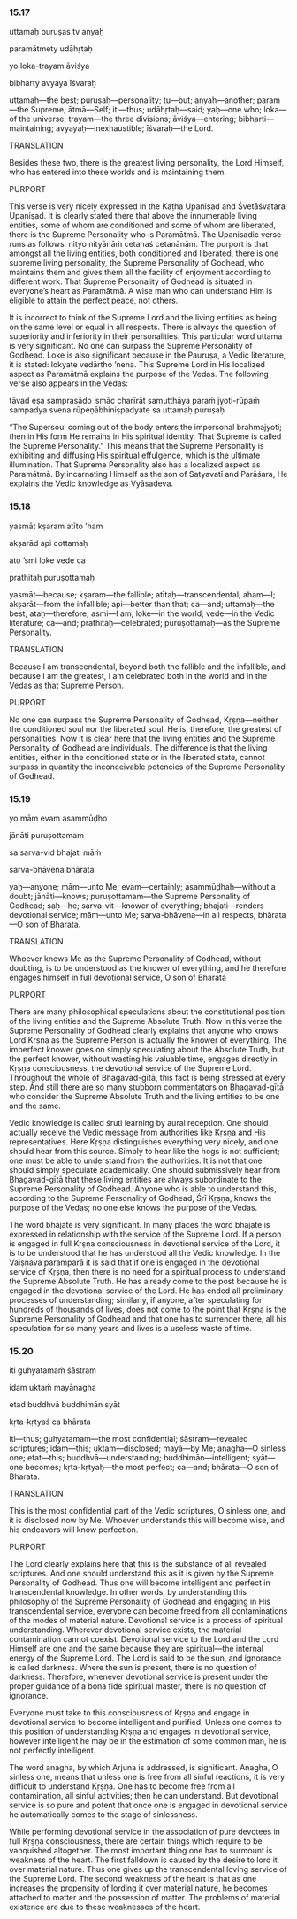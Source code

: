 ### 15.17


uttamaḥ puruṣas tv anyaḥ

paramātmety udāhṛtaḥ

yo loka-trayam āviśya

bibharty avyaya īśvaraḥ

uttamaḥ—the best; puruṣaḥ—personality; tu—but; anyaḥ—another; param—the Supreme;
ātmā—Self; iti—thus; udāhṛtaḥ—said; yaḥ—one who; loka—of the universe;
trayam—the three divisions; āviśya—entering; bibharti—maintaining;
avyayaḥ—inexhaustible; īśvaraḥ—the Lord.

TRANSLATION

Besides these two, there is the greatest living personality, the Lord Himself,
who has entered into these worlds and is maintaining them.

PURPORT

This verse is very nicely expressed in the Kaṭha Upaniṣad and Śvetāśvatara
Upaniṣad. It is clearly stated there that above the innumerable living entities,
some of whom are conditioned and some of whom are liberated, there is the
Supreme Personality who is Paramātmā. The Upanisadic verse runs as follows:
nityo nityānāṁ cetanaś cetanānām. The purport is that amongst all the living
entities, both conditioned and liberated, there is one supreme living
personality, the Supreme Personality of Godhead, who maintains them and gives
them all the facility of enjoyment according to different work. That Supreme
Personality of Godhead is situated in everyone’s heart as Paramātmā. A wise man
who can understand Him is eligible to attain the perfect peace, not others.

It is incorrect to think of the Supreme Lord and the living entities as being on
the same level or equal in all respects. There is always the question of
superiority and inferiority in their personalities. This particular word uttama
is very significant. No one can surpass the Supreme Personality of Godhead. Loke
is also significant because in the Pauruṣa, a Vedic literature, it is stated:
lokyate vedārtho ’nena. This Supreme Lord in His localized aspect as Paramātmā
explains the purpose of the Vedas. The following verse also appears in the
Vedas:

tāvad eṣa samprasādo ’smāc charīrāt samutthāya paraṁ jyoti-rūpaṁ sampadya svena
rūpeṇābhiniṣpadyate sa uttamaḥ puruṣaḥ

“The Supersoul coming out of the body enters the impersonal brahmajyoti; then in
His form He remains in His spiritual identity. That Supreme is called the
Supreme Personality.” This means that the Supreme Personality is exhibiting and
diffusing His spiritual effulgence, which is the ultimate illumination. That
Supreme Personality also has a localized aspect as Paramātmā. By incarnating
Himself as the son of Satyavatī and Parāśara, He explains the Vedic knowledge as
Vyāsadeva.

### 15.18


yasmāt kṣaram atīto ’ham

akṣarād api cottamaḥ

ato ’smi loke vede ca

prathitaḥ puruṣottamaḥ

yasmāt—because; kṣaram—the fallible; atītaḥ—transcendental; aham—I; akṣarāt—from
the infallible; api—better than that; ca—and; uttamaḥ—the best; ataḥ—therefore;
asmi—I am; loke—in the world; vede—in the Vedic literature; ca—and;
prathitaḥ—celebrated; puruṣottamaḥ—as the Supreme Personality.

TRANSLATION

Because I am transcendental, beyond both the fallible and the infallible, and
because I am the greatest, I am celebrated both in the world and in the Vedas as
that Supreme Person.

PURPORT

No one can surpass the Supreme Personality of Godhead, Kṛṣṇa—neither the
conditioned soul nor the liberated soul. He is, therefore, the greatest of
personalities. Now it is clear here that the living entities and the Supreme
Personality of Godhead are individuals. The difference is that the living
entities, either in the conditioned state or in the liberated state, cannot
surpass in quantity the inconceivable potencies of the Supreme Personality of
Godhead.

### 15.19


yo mām evam asammūḍho

jānāti puruṣottamam

sa sarva-vid bhajati māṁ

sarva-bhāvena bhārata

yaḥ—anyone; mām—unto Me; evam—certainly; asammūḍhaḥ—without a doubt;
jānāti—knows; puruṣottamam—the Supreme Personality of Godhead; saḥ—he;
sarva-vit—knower of everything; bhajati—renders devotional service; mām—unto Me;
sarva-bhāvena—in all respects; bhārata—O son of Bharata.

TRANSLATION

Whoever knows Me as the Supreme Personality of Godhead, without doubting, is to
be understood as the knower of everything, and he therefore engages himself in
full devotional service, O son of Bharata

PURPORT

There are many philosophical speculations about the constitutional position of
the living entities and the Supreme Absolute Truth. Now in this verse the
Supreme Personality of Godhead clearly explains that anyone who knows Lord Kṛṣṇa
as the Supreme Person is actually the knower of everything. The imperfect knower
goes on simply speculating about the Absolute Truth, but the perfect knower,
without wasting his valuable time, engages directly in Kṛṣṇa consciousness, the
devotional service of the Supreme Lord. Throughout the whole of Bhagavad-gītā,
this fact is being stressed at every step. And still there are so many stubborn
commentators on Bhagavad-gītā who consider the Supreme Absolute Truth and the
living entities to be one and the same.

Vedic knowledge is called śruti learning by aural reception. One should actually
receive the Vedic message from authorities like Kṛṣṇa and His representatives.
Here Kṛṣṇa distinguishes everything very nicely, and one should hear from this
source. Simply to hear like the hogs is not sufficient; one must be able to
understand from the authorities. It is not that one should simply speculate
academically. One should submissively hear from Bhagavad-gītā that these living
entities are always subordinate to the Supreme Personality of Godhead. Anyone
who is able to understand this, according to the Supreme Personality of Godhead,
Śrī Kṛṣṇa, knows the purpose of the Vedas; no one else knows the purpose of the
Vedas.

The word bhajate is very significant. In many places the word bhajate is
expressed in relationship with the service of the Supreme Lord. If a person is
engaged in full Kṛṣṇa consciousness in devotional service of the Lord, it is to
be understood that he has understood all the Vedic knowledge. In the Vaiṣṇava
paramparā it is said that if one is engaged in the devotional service of Kṛṣṇa,
then there is no need for a spiritual process to understand the Supreme Absolute
Truth. He has already come to the post because he is engaged in the devotional
service of the Lord. He has ended all preliminary processes of understanding;
similarly, if anyone, after speculating for hundreds of thousands of lives, does
not come to the point that Kṛṣṇa is the Supreme Personality of Godhead and that
one has to surrender there, all his speculation for so many years and lives is a
useless waste of time.

### 15.20


iti guhyatamaṁ śāstram

idam uktaṁ mayānagha

etad buddhvā buddhimān syāt

kṛta-kṛtyaś ca bhārata

iti—thus; guhyatamam—the most confidential; śāstram—revealed scriptures;
idam—this; uktam—disclosed; mayā—by Me; anagha—O sinless one; etat—this;
buddhvā—understanding; buddhimān—intelligent; syāt—one becomes; kṛta-kṛtyaḥ—the
most perfect; ca—and; bhārata—O son of Bharata.

TRANSLATION

This is the most confidential part of the Vedic scriptures, O sinless one, and
it is disclosed now by Me. Whoever understands this will become wise, and his
endeavors will know perfection.

PURPORT

The Lord clearly explains here that this is the substance of all revealed
scriptures. And one should understand this as it is given by the Supreme
Personality of Godhead. Thus one will become intelligent and perfect in
transcendental knowledge. In other words, by understanding this philosophy of
the Supreme Personality of Godhead and engaging in His transcendental service,
everyone can become freed from all contaminations of the modes of material
nature. Devotional service is a process of spiritual understanding. Wherever
devotional service exists, the material contamination cannot coexist. Devotional
service to the Lord and the Lord Himself are one and the same because they are
spiritual—the internal energy of the Supreme Lord. The Lord is said to be the
sun, and ignorance is called darkness. Where the sun is present, there is no
question of darkness. Therefore, whenever devotional service is present under
the proper guidance of a bona fide spiritual master, there is no question of
ignorance.

Everyone must take to this consciousness of Kṛṣṇa and engage in devotional
service to become intelligent and purified. Unless one comes to this position of
understanding Kṛṣṇa and engages in devotional service, however intelligent he
may be in the estimation of some common man, he is not perfectly intelligent.

The word anagha, by which Arjuna is addressed, is significant. Anagha, O sinless
one, means that unless one is free from all sinful reactions, it is very
difficult to understand Kṛṣṇa. One has to become free from all contamination,
all sinful activities; then he can understand. But devotional service is so pure
and potent that once one is engaged in devotional service he automatically comes
to the stage of sinlessness.

While performing devotional service in the association of pure devotees in full
Kṛṣṇa consciousness, there are certain things which require to be vanquished
altogether. The most important thing one has to surmount is weakness of the
heart. The first falldown is caused by the desire to lord it over material
nature. Thus one gives up the transcendental loving service of the Supreme Lord.
The second weakness of the heart is that as one increases the propensity of
lording it over material nature, he becomes attached to matter and the
possession of matter. The problems of material existence are due to these
weaknesses of the heart.
